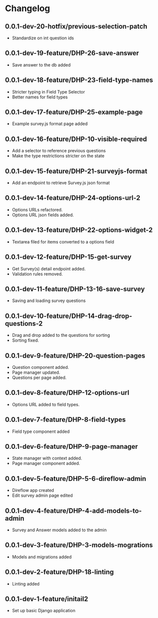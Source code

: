 # Changelog

## 0.0.1-dev-20-hotfix/previous-selection-patch
- Standardize on int question ids

## 0.0.1-dev-19-feature/DHP-26-save-answer
- Save answer to the db added

## 0.0.1-dev-18-feature/DHP-23-field-type-names
- Stricter typing in Field Type Selector
- Better names for field types

## 0.0.1-dev-17-feature/DHP-25-example-page
- Example survey.js format page added

## 0.0.1-dev-16-feature/DHP-10-visible-required
- Add a selector to reference previous questions
- Make the type restrictions stricter on the state

## 0.0.1-dev-15-feature/DHP-21-surveyjs-format
- Add an endpoint to retrieve Survey.js json format

## 0.0.1-dev-14-feature/DHP-24-options-url-2
- Options URLs refactored.
- Options URL json fields added.

## 0.0.1-dev-13-feature/DHP-22-options-widget-2
- Textarea filed for items converted to a options field

## 0.0.1-dev-12-feature/DHP-15-get-survey
- Get Survey(s) detail endpoint added.
- Validation rules removed.

## 0.0.1-dev-11-feature/DHP-13-16-save-survey
- Saving and loading survey questions

## 0.0.1-dev-10-feature/DHP-14-drag-drop-questions-2
- Drag and drop added to the questions for sorting
- Sorting fixed.

## 0.0.1-dev-9-feature/DHP-20-question-pages
- Question component added.
- Page manager updated.
- Questions per page added.

## 0.0.1-dev-8-feature/DHP-12-options-url
- Options URL added to field types.

## 0.0.1-dev-7-feature/DHP-8-field-types
- Field type component added

## 0.0.1-dev-6-feature/DHP-9-page-manager
- State manager with context added.
- Page manager component added.

## 0.0.1-dev-5-feature/DHP-5-6-direflow-admin
- Direflow app created
- Edit survey admin page edited

## 0.0.1-dev-4-feature/DHP-4-add-models-to-admin
- Survey and Answer models added to the admin

## 0.0.1-dev-3-feature/DHP-3-models-mogrations
- Models and migrations added

## 0.0.1-dev-2-feature/DHP-18-linting
- Linting added

## 0.0.1-dev-1-feature/initail2
- Set up basic Django application 
